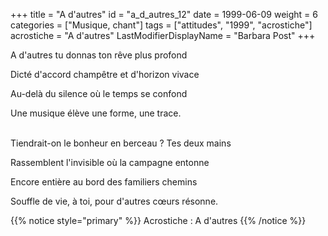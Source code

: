 +++
title = "A d'autres"
id = "a_d_autres_12"
date = 1999-06-09
weight = 6
categories = ["Musique, chant"]
tags = ["attitudes", "1999", "acrostiche"]
acrostiche = "A d'autres"
LastModifierDisplayName = "Barbara Post"
+++

A d'autres tu donnas ton rêve plus profond

Dicté d'accord champêtre et d'horizon vivace

Au-delà du silence où le temps se confond

Une musique élève une forme, une trace.

 \
Tiendrait-on le bonheur en berceau ? Tes deux mains

Rassemblent l'invisible où la campagne entonne

Encore entière au bord des familiers chemins

Souffle de vie, à toi, pour d'autres cœurs résonne.

{{% notice style="primary" %}}
Acrostiche : A d'autres
{{% /notice %}}
